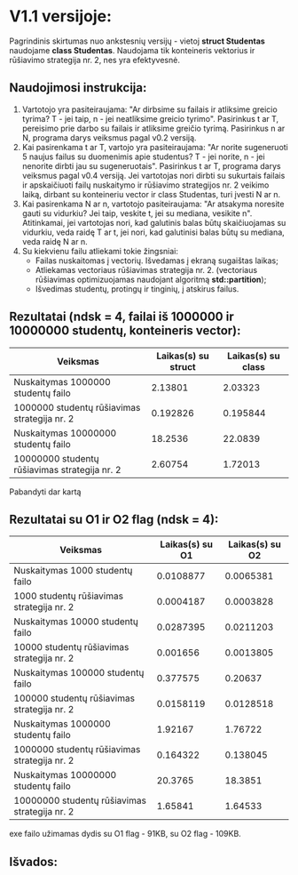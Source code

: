 # V1.1 versijoje:
Pagrindinis skirtumas nuo ankstesnių versijų - vietoj **struct Studentas** naudojame **class Studentas**. Naudojama tik konteineris vektorius ir rūšiavimo strategija nr. 2, nes yra efektyvesnė.
## Naudojimosi instrukcija:
1) Vartotojo yra pasiteiraujama: "Ar dirbsime su failais ir atliksime greicio tyrima? T - jei taip, n - jei neatliksime greicio tyrimo". Pasirinkus t ar T, pereisimo prie darbo su failais ir atliksime greičio tyrimą. Pasirinkus n ar N, programa darys veiksmus pagal v0.2 versiją.</br>
2) Kai pasirenkama t ar T, vartojo yra pasiteiraujama: "Ar norite sugeneruoti 5 naujus failus su duomenimis apie studentus? T - jei norite, n - jei nenorite dirbti jau su sugeneruotais". Pasirinkus t ar T, programa darys veiksmus pagal v0.4 versiją. Jei vartotojas nori dirbti su sukurtais failais ir apskaičiuoti failų nuskaitymo ir rūšiavimo strategijos nr. 2 veikimo laiką, dirbant su konteineriu vector ir class Studentas, turi įvesti N ar n.</br>
3) Kai pasirenkama N ar n, vartotojo pasiteiraujama: "Ar atsakyma noresite gauti su vidurkiu? Jei taip, veskite t, jei su mediana, vesikite n". Atitinkamai, jei vartotojas nori, kad galutinis balas būtų skaičiuojamas su vidurkiu, veda raidę T ar t, jei nori, kad galutinisi balas būtų su mediana, veda raidę N ar n.</br>
4) Su kiekvienu failu atliekami tokie žingsniai:
   * Failas nuskaitomas į vectorių. Išvedamas į ekraną sugaištas laikas;
   * Atliekamas vectoriaus rūšiavimas strategija nr. 2. (vectoriaus rūšiavimas optimizuojamas naudojant algoritmą **std::partition**);
   * Išvedimas studentų, protingų ir tinginių, į atskirus failus. </br>
## Rezultatai (ndsk = 4, failai iš 1000000 ir 10000000 studentų, konteineris vector):

|Veiksmas|Laikas(s) su struct|Laikas(s) su class|
| --- | --- | --- |
|Nuskaitymas 1000000 studentų failo|2.13801|2.03323|
|1000000 studentų rūšiavimas strategija nr. 2|0.192826|0.195844|
|Nuskaitymas 10000000 studentų failo|18.2536|22.0839|
|10000000 studentų rūšiavimas strategija nr. 2|2.60754|1.72013|
Pabandyti dar kartą
## Rezultatai su O1 ir O2 flag (ndsk = 4):
|Veiksmas|Laikas(s) su O1|Laikas(s) su O2|
| --- | --- | --- |
|Nuskaitymas 1000 studentų failo|0.0108877|0.0065381|
|1000 studentų rūšiavimas strategija nr. 2|0.0004187|0.0003828|
|Nuskaitymas 10000 studentų failo|0.0287395|0.0211203|
|10000 studentų rūšiavimas strategija nr. 2|0.001656|0.0013805|
|Nuskaitymas 100000 studentų failo|0.377575|0.20637|
|100000 studentų rūšiavimas strategija nr. 2|0.0158119|0.0128518|
|Nuskaitymas 1000000 studentų failo|1.92167|1.76722|
|1000000 studentų rūšiavimas strategija nr. 2|0.164322|0.138045|
|Nuskaitymas 10000000 studentų failo|20.3765|18.3851|
|10000000 studentų rūšiavimas strategija nr. 2|1.65841|1.64533|

exe failo užimamas dydis su O1 flag - 91KB, su O2 flag - 109KB.

## Išvados:
 





